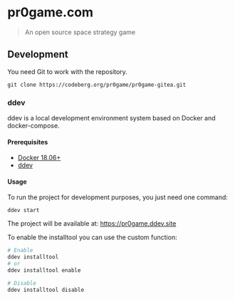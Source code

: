 # pr0game.com
> An open source space strategy game

## Development

You need Git to work with the repository.

```
git clone https://codeberg.org/pr0game/pr0game-gitea.git
```

### ddev

ddev is a local development environment system based on Docker and docker-compose.

#### Prerequisites

* [Docker 18.06+](https://www.docker.com/products/docker-desktop)
* [ddev](https://ddev.readthedocs.io/en/stable/#installation)

#### Usage

To run the project for development purposes, you just need one command:

```
ddev start
```

The project will be available at: https://pr0game.ddev.site

To enable the installtool you can use the custom function:

```sh
# Enable
ddev installtool
# or
ddev installtool enable

# Disable
ddev installtool disable
```
